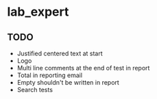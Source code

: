 # lab_expert

## TODO
- Justified centered text at start
- Logo
- Multi line comments at the end of test in report
- Total in reporting email
- Empty shouldn't be written in report
- Search tests